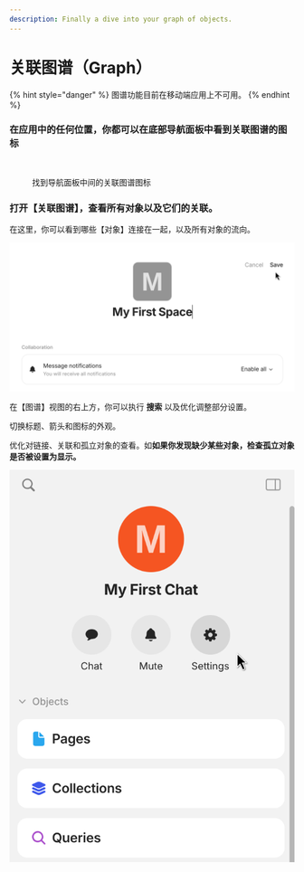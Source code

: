```yaml
---
description: Finally a dive into your graph of objects.
---
```


# 关联图谱（Graph）

{% hint style="danger" %}
图谱功能目前在移动端应用上不可用。
{% endhint %}

### 在应用中的任何位置，你都可以在底部导航面板中看到关联图谱的图标

<figure><img src="../../.gitbook/assets/Graph Icon.png" alt="" width="375"><figcaption><p>找到导航面板中间的关联图谱图标</p></figcaption></figure>

### 打开【关联图谱】，查看所有对象以及它们的关联。

在这里，你可以看到哪些【对象】连接在一起，以及所有对象的流向。

![](<../../.gitbook/assets/image (10).png>)

在【图谱】视图的右上方，你可以执行 **搜索** 以及优化调整部分设置。&#x20;

切换标题、箭头和图标的外观。

优化对链接、关联和孤立对象的查看。如**如果你发现缺少某些对象，检查孤立对象是否被设置为显示。**

![](<../../.gitbook/assets/image (6).png>)
